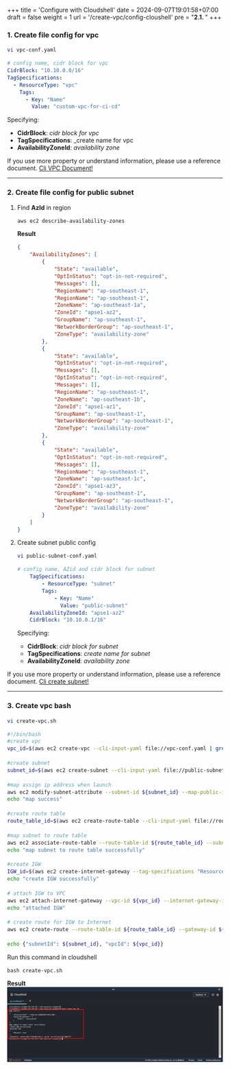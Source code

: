 +++
title = 'Configure with Cloudshell'
date = 2024-09-07T19:01:58+07:00
draft = false
weight = 1
url = '/create-vpc/config-cloushell'
pre = "<b>2.1. </b>"
+++

### 1. Create file config for vpc

```bash
vi vpc-conf.yaml
```

```yaml
# config name, cidr block for vpc
CidrBlock: "10.10.0.0/16"
TagSpecifications:
  - ResourceType: "vpc"
    Tags:
      - Key: "Name"
        Value: "custom-vpc-for-ci-cd"
```

Specifying:

   - **CidrBlock**: _cidr block for vpc_
   - **TagSpecifications**: _create name for vpc
   - **AvailabilityZoneId**: _availability zone_

If you use more property or understand information, please use a reference document. [Cli VPC Document!](https://docs.aws.amazon.com/cli/latest/reference/ec2/create-vpc.html)

---

### 2. Create file config for public subnet

1. Find **AzId** in region

   ```bash
   aws ec2 describe-availability-zones
   ```

   **Result**

   ```JSON
   {
       "AvailabilityZones": [
           {
               "State": "available",
               "OptInStatus": "opt-in-not-required",
               "Messages": [],
               "RegionName": "ap-southeast-1",
               "RegionName": "ap-southeast-1",
               "ZoneName": "ap-southeast-1a",
               "ZoneId": "apse1-az2",
               "GroupName": "ap-southeast-1",
               "NetworkBorderGroup": "ap-southeast-1",
               "ZoneType": "availability-zone"
           },
           {
               "State": "available",
               "OptInStatus": "opt-in-not-required",
               "Messages": [],
               "OptInStatus": "opt-in-not-required",
               "Messages": [],
               "RegionName": "ap-southeast-1",
               "ZoneName": "ap-southeast-1b",
               "ZoneId": "apse1-az1",
               "GroupName": "ap-southeast-1",
               "NetworkBorderGroup": "ap-southeast-1",
               "ZoneType": "availability-zone"
           },
           {
               "State": "available",
               "OptInStatus": "opt-in-not-required",
               "Messages": [],
               "RegionName": "ap-southeast-1",
               "ZoneName": "ap-southeast-1c",
               "ZoneId": "apse1-az3",
               "GroupName": "ap-southeast-1",
               "NetworkBorderGroup": "ap-southeast-1",
               "ZoneType": "availability-zone"
           }
       ]
   }
   ```

2. Create subnet public config

   ```bash
   vi public-subnet-conf.yaml
   ```

   ```yaml
   # config name, AZid and cidr block for subnet
       TagSpecifications:
           - ResourceType: "subnet"
           Tags:
               - Key: "Name"
                 Value: "public-subnet"
       AvailabilityZoneId: "apse1-az2"
       CidrBlock: "10.10.0.1/16"
   ```

   Specifying:

   - **CidrBlock**: _cidr block for subnet_
   - **TagSpecifications**: _create name for subnet_
   - **AvailabilityZoneId**: _availability zone_

If you use more property or understand information, please use a reference document. [Cli create subnet!](https://docs.aws.amazon.com/cli/latest/reference/ec2/create-subnet.html)

---

### 3. Create vpc bash

```bash
vi create-vpc.sh
```

```bash
#!/bin/bash
#create vpc
vpc_id=$(aws ec2 create-vpc --cli-input-yaml file://vpc-conf.yaml | grep -oP '"VpcId":\s*"\K[^"]+')

#create subnet
subnet_id=$(aws ec2 create-subnet --cli-input-yaml file://public-subnet-conf --vpc-id ${vpc_id}| grep -oP '"SubnetId":\s*"\K[^"]+')

#map assign ip address when launch
aws ec2 modify-subnet-attribute --subnet-id ${subnet_id} --map-public-ip-on-launch
echo "map success"

#create route table
route_table_id=$(aws ec2 create-route-table --cli-input-yaml file://route-table-conf.yaml --vpc-id ${vpc_id} | grep -oP '"RouteTableId":\s*"\K[^"]+')

#map subnet to route table
aws ec2 associate-route-table --route-table-id ${route_table_id} --subnet-id ${subnet_id}
echo "map subnet to route table successfully"

#create IGW
IGW_id=$(aws ec2 create-internet-gateway --tag-specifications "ResourceType=internet-gateway, Tags=[{Key=Name, Value=custom-internet-gateway}]" | grep -oP '"InternetGatewayId":\s*"\K[^"]+')
echo "create IGW successfully"

# attach IGW to VPC
aws ec2 attach-internet-gateway --vpc-id ${vpc_id} --internet-gateway-id ${IGW_id}
echo "attached IGW"

# create route for IGW to Internet
aws ec2 create-route --route-table-id ${route_table_id} --gateway-id ${IGW_id} --destination-cidr-block 0.0.0.0/0

echo {"subnetId": ${subnet_id}, "vpcId": ${vpc_id}}
```

Run this command in cloudshell

```console
bash create-vpc.sh
```

**Result**
![alt text](image.png)
